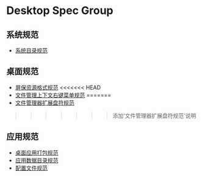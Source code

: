 # Desktop Spec Group

## 系统规范

- [系统目录规范](系统目录规范.md)

## 桌面规范

- [屏保资源格式规范](屏保资源格式规范.md)
<<<<<<< HEAD
- [文件管理上下文右键菜单规范](文件管理上下文右键菜单规范.md)
=======
- [文件管理器扩展盘符规范](文件管理器扩展盘符规范.md)
>>>>>>> 添加'文件管理器扩展盘符规范'说明

## 应用规范

- [桌面应用打包规范](桌面应用打包规范.md)
- [应用数据目录规范](应用数据目录规范.md)
- [配置文件规范](配置文件规范.md)

  



